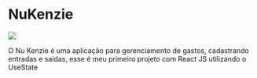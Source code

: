 # NuKenzie

<a href="https://nu-kenzie-gabriellemedeirosoliveira.vercel.app/" target="_blank"><img src="https://img.shields.io/badge/website-ff0077?style=for-the-badge&logo=About.me&logoColor=white" target="_blank"></a> 


O Nu Kenzie é uma aplicação para gerenciamento de gastos, cadastrando entradas e saídas, esse é meu primeiro projeto com React JS utilizando o UseState
